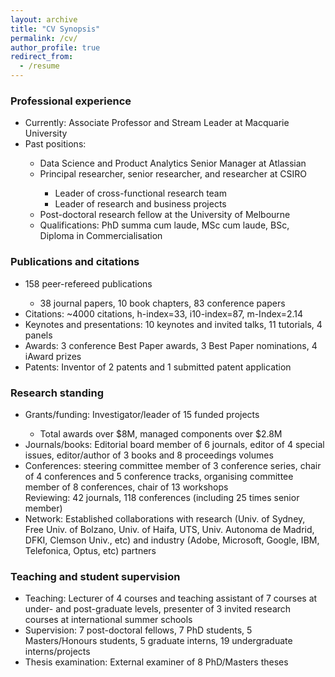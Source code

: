 ```yaml
---
layout: archive
title: "CV Synopsis"
permalink: /cv/
author_profile: true
redirect_from:
  - /resume
---
```


<h3> Professional experience </h3>
<ul>
  <li>Currently: Associate Professor and Stream Leader at Macquarie University </li>
  <li>Past positions:</li>
  <ul>	
      	<li>Data Science and Product Analytics Senior Manager at Atlassian</li>
	<li>Principal researcher, senior researcher, and researcher at CSIRO</li>
        <ul>	
          <li>Leader of cross-functional research team</li>
          <li>Leader of research and business projects</li>
        </ul>
      <li>Post-doctoral research fellow at the University of Melbourne</li>
  <li>Qualifications: PhD summa cum laude, MSc cum laude, BSc, Diploma in Commercialisation</li>
 </ul>
</ul>
  
<h3>Publications and citations</h3>
<ul>
  <li> 158 peer-refereed publications</li>
  <ul>
    <li>38 journal papers, 10 book chapters, 83 conference papers</li>
  </ul>
  <li>Citations: ~4000 citations, h-index=33, i10-index=87, m-Index=2.14</li>
  <li>Keynotes and presentations: 10 keynotes and invited talks, 11 tutorials, 4 panels</li>
  <li>Awards: 3 conference Best Paper awards, 3 Best Paper nominations, 4 iAward prizes</li>
  <li>Patents: Inventor of 2 patents and 1 submitted patent application</li>
</ul>
  
<h3>Research standing</h3>
<ul>
  <li>Grants/funding: Investigator/leader of 15 funded projects</li>
  <ul>
    <li>Total awards over &#36;8M, managed components over &#36;2.8M</li>
 </ul>
  <li>Journals/books: Editorial board member of 6 journals, editor of 4 special issues, editor/author of 3 books and 8 proceedings volumes</li>
  <li>Conferences: steering committee member of 3 conference series, chair of 4 conferences and 5 conference tracks, organising committee member of 8 conferences, chair of 13 workshops</li
  <li>Reviewing: 42 journals, 118 conferences (including 25 times senior member)</li>
  <li>Network: Established collaborations with research (Univ. of Sydney, Free Univ. of Bolzano, Univ. of Haifa, UTS, Univ. Autonoma de Madrid, DFKI, Clemson Univ., etc) and industry (Adobe, Microsoft, Google, IBM, Telefonica, Optus, etc) partners</li>
</ul>
  
<h3>Teaching and student supervision</h3>
<ul>
  <li>Teaching: Lecturer of 4 courses and teaching assistant of 7 courses at under- and post-graduate levels, presenter of 3 invited research courses at international summer schools</li>
  <li>Supervision: 7 post-doctoral fellows, 7 PhD students, 5 Masters/Honours students, 5 graduate interns, 19 undergraduate interns/projects</li>
  <li>Thesis examination: External examiner of 8 PhD/Masters theses</li>
</ul>
